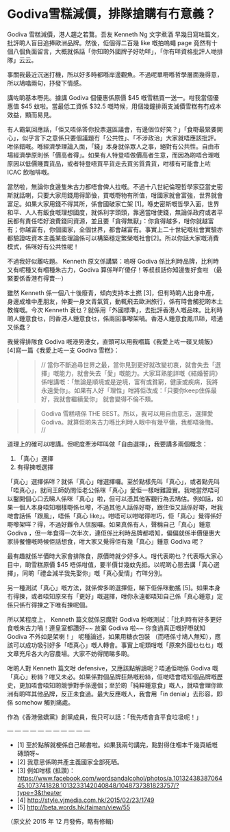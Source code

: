 # Godiva雪糕減價，排隊搶購有冇意義？

Godiva 雪糕減價，港人趨之若鶩。吾友 Kenneth Ng 文字煮酒 早幾日寫咗篇文，批評啲人盲目追捧歐洲品牌。然後，佢個得二百幾 like 嘅拍嗚蠅 page 竟然有十個八個負面留言，大概就係話「你知啲外國牌子好叻咩」，「你有咩資格批評人哋排隊」云云。

事關我最近沉迷打機，所以好多時都喺岸邊觀魚。不過呢單嘢喺哲學層面幾得意，所以鳩噏兩句，抒發下情感。

講咗啲基本嘢先。據講 Godiva 個優惠係原價 $45 嘅雪糕買一送一。咁我當個優惠值 $45 蚊啦。當最低工資係 $32.5 嘅時候，用個幾鐘排兩支滅價雪糕有冇成本效益，顯而易見。

有人霸氣回應話，「佢又唔係答你投票選區議會，有邊個位好笑？」「食嘢最緊要開心」，似乎言下之意係只要個議題冇「公共性」、「不涉政治」大家就唔應該批評。咁係錯嘅。喺經濟學理論入面，「錢」本身就係眾人之事，絕對有公共性。自由市場經濟學原則係「價高者得」。如果有人特登唔做價高者生意，而因為啲唔合理嘅原因以低價賤賣貨品，或者特登唔買平貨走去買劣質貴貨，咁樣有可能會上咗 ICAC 飲咖啡嘅。

當然啦，無論你食邊隻朱古力都唔會俾人拉嘅。不過十八世紀倫理哲學家亞當史密斯就話喇，只要大家用錢用得節儉，買嘅嘢物有所值，咁國家就會富強，世界就會富足。如果大家用錢不得其所，係會國破家亡架 [1]。喺史密斯嘅哲學入面，世界和平、人人有飯食嘅理想國度，就係利字頭頭，靠適當咁使錢，無論係政府或者平民都有責任唔好浪費錢同資源，並且要「貪得無厭」：你貪得越多，咁你就越富有；你越富有，你個國家，全個世界，都會越富有。事實上二十世紀嘅社會實驗亦都驗證咗資本主義某些理論係可以構築穩定繁榮嘅社會[2]。所以你話大家嘅消費模式，係咪好有公共性呢！

不過我好似離咗題。 Kenneth 原文係講緊：嗚呀 Godiva 係比利時品牌，比利時又有呢種又有嗰種朱古力，Godiva 算係咩吖傻仔！等叔叔話你知邊隻好食啦 （最緊要係香港冇得賣⋯）

雖然 Kenneth 係一個八十後廢青，傾向支持本土撚 [3]，但有時啲人出身中產，身邊成堆中產朋友，仲要一身文青氣質，動輒飛去歐洲旅行，係有時會觸犯啲本土教條嘅。今次 Kenneth 衰乜？就係用「外國標準」，去批評香港人嘅品味。比利時啲人鍾意食乜，同香港人鍾意食乜，係兩回事嚟架喎。香港人鍾意食鳳爪𠻹，唔通又係蠢？

我覺得排隊食 Godiva 嘅港男港女，直頭可以用我嗰篇《我愛上咗一碟叉燒飯》[4]寫一篇《我愛上咗一支 Godiva 雪糕》：

>> // 當你不斷追尋世界之最，當你見到更好就改變初衷，就會失去「選擇」嘅能力，就會失去「愛」嘅能力。大家耳熟能詳嘅《結婚誓詞》係咁講嘅：「無論是順境或是逆境，富有或貧窮，健康或疾病，我將永遠愛你」。如果有人好「理性」咁將佢改成：「只要你keep住係最好，我就會繼續愛你」 就會變得不倫不類。

>> Godiva 雪糕唔係 THE BEST。所以，我可以用自由意志，選擇愛 Godiva。就算佢啲朱古力喺比利時人眼中有幾平傭，我都唔後悔。 //

道理上的確可以咁講。但呢度牽涉咩叫做「自由選擇」，我要講多兩個概念：

1. 「真心」選擇
2. 有得揀嘅選擇

「真心」選擇係咩？就係「真心」咁選擇囉。至於點樣先叫「真心」，或者點先叫「唔真心」，就同王師奶問佢老公係咪「真心」愛佢一樣咁難證實。我哋當然唔可以鑿開個心口去睇人係咪「真心」啦，但可以憑其他客觀行為去鳩估。例如話，如果一個人本身唔知嗰樣嘢係乜嚟，不過其他人話係好嘢，跟住佢又話係好嘢，咁我哋會話係「跟風」，唔係「真心 like」。咁唔可以咁啱得咁巧，佢「真心」覺得係好嘢嚟架咩？得，不過好難令人信服囉。如果真係有人，聲稱自己「真心」鍾意 Godiva ，但一年食得一次半次，連佢係比利時品牌都唔知，偏偏就係半價優惠大家排餐懵嘅時候佢話想食，咁大家又覺得佢有幾「真心」鍾意 Godiva 呢？

最有趣就係半價時大家會排隊食，原價時就少好多人。咁代表啲乜？代表喺大家心目中，啲雪糕原價 $45 唔係咁值，要半價廿幾蚊先抵。以呢啲心態去講「真心選擇」，同啲「禮金減半我先娶你」嘅「真心愛情」冇咩分別。

另一種測試「真心」嘅方法，就係俾多啲選擇佢，睇下佢係咪動搖 [5]。如果本身冇得揀，或者唔知原來有「更好」嘅選擇，咁你永遠都唔知自己係「真心鍾意」定係只係冇得揀之下唯有揀呢個。

所以某程度上， Kenneth 篇文就係惡魔對 Godiva 粉嘅測試：「比利時有好多更好食嘅朱古力喎！連皇室都讚好~~ 放棄 Godiva 啦~~ 你食過真正嘅好嘢就知 Godiva 不外如是架喇！」 呢種論述，如果用糖衣包裝 （而唔係寸鳩人無知），應該可以成功吸引好多「唔真心」嘅人轉會。事實上呢類咁嘅「原來外國乜乜乜」嘅文章充斥各大內容農場。大家不妨得閒睇多啲。

咁啲人對 Kenneth 篇文咁 defensive，又應該點解讀呢？唔通佢哋係 Godiva 嘅「真心」粉絲？咁又未必。如果係對個品牌狂熱嘅粉絲，佢哋唔會唔知個品牌嘅歷史，更加唔會唔知啲競爭對手係邊個；至於啲「純粹鍾意食」嘅人，就唔會理你歐洲有啲咩其他品牌，反正未食過。最大反應嘅人，我會用「in denial」去形容，即係 somehow 觸到痛處。

作為《香港傲嬌黨》創黨成員，我只可以話：「我先唔會貪平食垃圾呢！」

— — — — — — — — — — —

- [1] 至於點解就梗係自己睇書啦。如果我兩句講完，點對得住嗰本千幾頁紙嘅磚頭呀~
- [2] 我意思係啲共產主義國家全部死晒。
- [3] 例如咁樣 (抵讚)： https://www.facebook.com/wordsandalcohol/photos/a.1013243838706445.1073741828.1013233142040848/1048737381823757/?type=3&theater
- [4] http://style.vjmedia.com.hk/2015/02/23/1749
- [5] http://beta.words.hk/faiman/view/55

（原文於 2015 年 12 月發佈，略有修輯）
